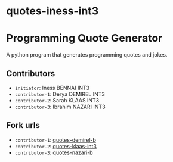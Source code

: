# quotes-iness-int3
# Programming Quote Generator

A python program that generates programming quotes and jokes.

## Contributors
- `initiator`: Iness BENNAI INT3
- `contributor-1`: Derya DEMIREL INT3
- `contributor-2`: Sarah KLAAS INT3
- `contributor-3`: Ibrahim NAZARI INT3

## Fork urls
- `contributor-1`: [quotes-demirel-b](url-1)
- `contributor-2`: [quotes-klaas-int3](https://github.com/SarahVKls/quotes-sarah-k)
- `contributor-3`: [quotes-nazari-b](url-3)
